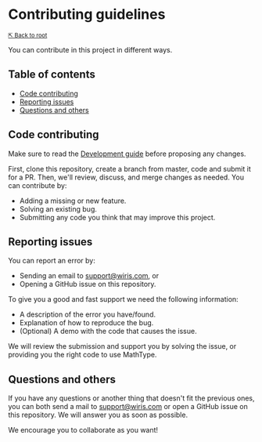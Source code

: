 # Contributing guidelines

<small>[⇱ Back to root](../README.md)</small>

You can contribute in this project in different ways.

## Table of contents

- [Code contributing](#code-contributing)
- [Reporting issues](#reporting-issues)
- [Questions and others](#questions-and-others)

## Code contributing

Make sure to read the [Development guide](../development/README.md) before proposing any changes.

First, clone this repository, create a branch from master, code and submit it for a PR. Then, we'll review, discuss, and merge changes as needed. You can contribute by:

- Adding a missing or new feature.
- Solving an existing bug.
- Submitting any code you think that may improve this project.

## Reporting issues

You can report an error by:

- Sending an email to support@wiris.com, or
- Opening a GitHub issue on this repository.

To give you a good and fast support we need the following information: 

- A description of the error you have/found.
- Explanation of how to reproduce the bug.
- (Optional) A demo with the code that causes the issue.

We will review the submission and support you by solving the issue, or providing you the right code to use MathType.

## Questions and others

If you have any questions or another thing that doesn't fit the previous ones, you can both send a mail to [support@wiris.com](mailto:support@wiris.com) or open a GitHub issue on this repository. We will answer you as soon as possible. 

We encourage you to collaborate as you want! 
